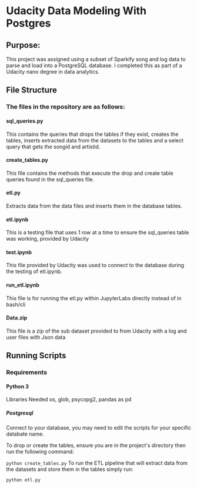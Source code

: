 # Udacity Data Modeling With Postgres

## Purpose:
This project was assigned using a subset of Sparkify song and log data to parse and load into a PostgreSQL database. I completed this as part of a Udacity nano degree in data analytics.

## File Structure
### The files in the repository are as follows:

#### sql_queries.py
This contains the queries that drops the tables if they exist, creates the tables, inserts extracted data from the datasets to the tables and a select query that gets the songid and artistid.

#### create_tables.py
This file contains the methods that execute the drop and create table queries found in the sql_queries file.

#### etl.py
Extracts data from the data files and inserts them in the database tables.

#### etl.ipynb
This is a testing file that uses 1 row at a time to ensure the sql_queries table was working, provided by Udacity

#### test.ipynb
This file provided by Udacity was used to connect to the database during the testing of etl.ipynb.

#### run_etl.ipynb
This file is for running the etl.py within JupyterLabs directly instead of in bash/cli

#### Data.zip
This file is a zip of the sub dataset provided to from Udacity with a log and user files with Json data

## Running Scripts
### Requirements
#### Python 3
Libraries Needed
os, glob, psycopg2, pandas as pd

##### Postgresql

Connect to your database, you may need to edit the scripts for your specific databate name.

To drop or create the tables, ensure you are in the project's directory then run the following command:

`python create_tables.py`
To run the ETL pipeline that will extract data from the datasets and store them in the tables simply run:

`python etl.py`
